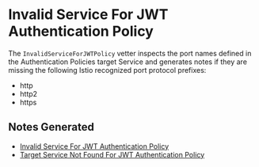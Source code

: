 # Invalid Service For JWT Authentication Policy

The `InvalidServiceForJWTPolicy` vetter inspects the port names defined in the Authentication Policies target Service and 
generates notes if they are missing the following Istio recognized port protocol prefixes:

* http
* http2
* https

## Notes Generated

- [Invalid Service For JWT Authentication Policy](README-invalid-service-for-jwt-authentication-policy.md)
- [Target Service Not Found For JWT Authentication Policy](README-target-service-not-found-for-jwt-authentication-policy.md)
